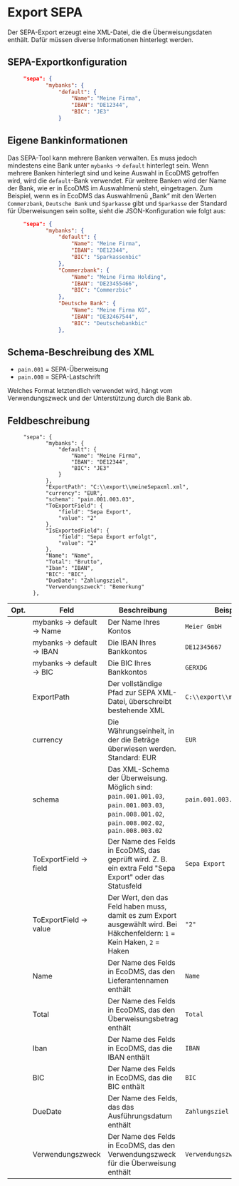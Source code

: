 # Export SEPA
Der SEPA-Export erzeugt eine XML-Datei, die die Überweisungsdaten enthält. Dafür müssen diverse Informationen hinterlegt werden.
## SEPA-Exportkonfiguration


``` json title="Abschnitt Firmenangaben"
     "sepa": {
            "mybanks": {
                "default": {
                    "Name": "Meine Firma",
                    "IBAN": "DE12344",
                    "BIC": "JE3"
                }
```

## Eigene Bankinformationen
Das SEPA-Tool kann mehrere Banken verwalten. Es muss jedoch mindestens eine Bank unter `mybanks` -> `default` hinterlegt sein. Wenn mehrere Banken hinterlegt sind und keine Auswahl in EcoDMS getroffen wird, wird die `default`-Bank verwendet. Für weitere Banken wird der Name der Bank, wie er in EcoDMS im Auswahlmenü steht, eingetragen. Zum Beispiel, wenn es in EcoDMS das Auswahlmenü „Bank“ mit den Werten `Commerzbank`, `Deutsche Bank` und `Sparkasse` gibt und `Sparkasse` der Standard für Überweisungen sein sollte, sieht die JSON-Konfiguration wie folgt aus:

``` json title="Abschnitt Banken"
     "sepa": {
            "mybanks": {
                "default": {
                    "Name": "Meine Firma",
                    "IBAN": "DE12344",
                    "BIC": "Sparkassenbic"
                },
                "Commerzbank": {
                    "Name": "Meine Firma Holding",
                    "IBAN": "DE23455466",
                    "BIC": "Commerzbic"
                },
                "Deutsche Bank": {
                    "Name": "Meine Firma KG",
                    "IBAN": "DE32467544",
                    "BIC": "Deutschebankbic"
                },
```

## Schema-Beschreibung des XML

- `pain.001` = SEPA-Überweisung
- `pain.008` = SEPA-Lastschrift

Welches Format letztendlich verwendet wird, hängt vom Verwendungszweck und der Unterstützung durch die Bank ab.

## Feldbeschreibung

```
     "sepa": {
            "mybanks": {
                "default": {
                    "Name": "Meine Firma",
                    "IBAN": "DE12344",
                    "BIC": "JE3"
                }
            },
            "ExportPath": "C:\\export\\meineSepaxml.xml",
            "currency": "EUR",
            "schema": "pain.001.003.03",
            "ToExportField": {
                "field": "Sepa Export",
                "value": "2"
            },
            "IsExportedField": {
                "field": "Sepa Export erfolgt",
                "value": "2"
            },
            "Name": "Name",
            "Total": "Brutto",
            "Iban": "IBAN",
            "BIC": "BIC",
            "DueDate": "Zahlungsziel",
            "Verwendungszweck": "Bemerkung"
        },
```

Opt. | Feld | Beschreibung | Beispielwert
-----|------|--------------|-------------
     | mybanks -> default -> Name | Der Name Ihres Kontos | `Meier GmbH`
     | mybanks -> default -> IBAN | Die IBAN Ihres Bankkontos | `DE12345667`
     | mybanks -> default -> BIC | Die BIC Ihres Bankkontos | `GERXDG`
     | ExportPath | Der vollständige Pfad zur SEPA XML-Datei, überschreibt bestehende XML | `C:\\export\\meineSepaxml.xml`
     | currency | Die Währungseinheit, in der die Beträge überwiesen werden. Standard: EUR | `EUR`
     | schema | Das XML-Schema der Überweisung. Möglich sind: `pain.001.001.03`, `pain.001.003.03`, `pain.008.001.02`, `pain.008.002.02`, `pain.008.003.02` | `pain.001.003.03`
     | ToExportField -> field | Der Name des Felds in EcoDMS, das geprüft wird. Z. B. ein extra Feld "Sepa Export" oder das Statusfeld | `Sepa Export`
     | ToExportField -> value | Der Wert, den das Feld haben muss, damit es zum Export ausgewählt wird. Bei Häkchenfeldern: `1` = Kein Haken, `2` = Haken | `"2"`
     | Name | Der Name des Felds in EcoDMS, das den Lieferantennamen enthält | `Name`
     | Total | Der Name des Felds in EcoDMS, das den Überweisungsbetrag enthält | `Total`
     | Iban | Der Name des Felds in EcoDMS, das die IBAN enthält | `IBAN`
     | BIC | Der Name des Felds in EcoDMS, das die BIC enthält | `BIC`
     | DueDate | Der Name des Felds, das das Ausführungsdatum enthält | `Zahlungsziel`
     | Verwendungszweck | Der Name des Felds in EcoDMS, das den Verwendungszweck für die Überweisung enthält | `Verwendungszweck`
